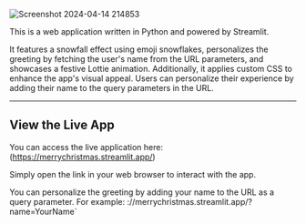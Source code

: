 ![Screenshot 2024-04-14 214853](https://github.com/AltUser44/Merry_Christmas/assets/138399028/2d15f6f9-d311-4982-9919-9ee6ae21ffa3)


This is a web application written in Python and powered by Streamlit.

It features a snowfall effect using emoji snowflakes, personalizes the greeting by fetching the user's name from 
the URL parameters, and showcases a festive Lottie animation. Additionally, it applies custom CSS to enhance the 
app's visual appeal. Users can personalize their experience by adding their name to the query parameters in 
the URL. 


--------------------------------------

## View the Live App

You can access the live application here:(https://merrychristmas.streamlit.app/)

Simply open the link in your web browser to interact with the app.

You can personalize the greeting by adding your name to the URL as a query parameter. For example:
://merrychristmas.streamlit.app/?name=YourName`
